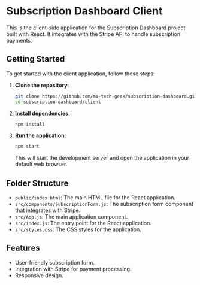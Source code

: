 # Subscription Dashboard Client

This is the client-side application for the Subscription Dashboard project built with React. It integrates with the Stripe API to handle subscription payments.

## Getting Started

To get started with the client application, follow these steps:

1. **Clone the repository**:
   ```bash
   git clone https://github.com/ms-tech-geek/subscription-dashboard.git
   cd subscription-dashboard/client
   ```

2. **Install dependencies**:
   ```bash
   npm install
   ```

3. **Run the application**:
   ```bash
   npm start
   ```

   This will start the development server and open the application in your default web browser.

## Folder Structure

- `public/index.html`: The main HTML file for the React application.
- `src/components/SubscriptionForm.js`: The subscription form component that integrates with Stripe.
- `src/App.js`: The main application component.
- `src/index.js`: The entry point for the React application.
- `src/styles.css`: The CSS styles for the application.

## Features

- User-friendly subscription form.
- Integration with Stripe for payment processing.
- Responsive design.

